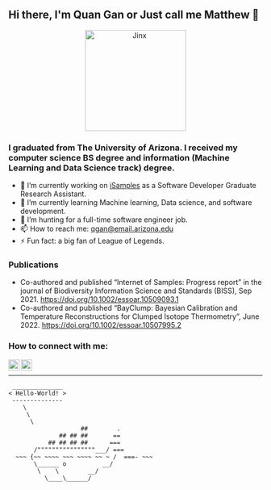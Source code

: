 ## Hi there, I'm Quan Gan or Just call me Matthew 👋

<p align="center">
    <img alt="Jinx" width="200px"  src="https://media.giphy.com/media/DaqNnJ59Qwsk81gfwY/giphy.gif"/>
</p>

### I graduated from The University of Arizona. I received my computer science BS degree and information (Machine Learning and Data Science track) degree.
- 🔭 I’m currently working on [iSamples](https://isamplesorg.github.io/) as a Software Developer Graduate Research Assistant.
- 🌱 I’m currently learning Machine learning, Data science, and software development.
- 👯 I’m hunting for a full-time software engineer job.
- 📫 How to reach me: qgan@email.arizona.edu
- ⚡ Fun fact: a big fan of League of Legends.

### Publications
- Co-authored and published “Internet of Samples: Progress report” in the journal of Biodiversity Information Science and Standards (BISS), Sep 2021.  https://doi.org/10.1002/essoar.10509093.1
- Co-authored and published “BayClump: Bayesian Calibration and Temperature Reconstructions for Clumped Isotope Thermometry”, June 2022. https://doi.org/10.1002/essoar.10507995.2

### How to connect with me:
[<img align="left" alt="LinkedIn" width="22px" src="https://cdn.jsdelivr.net/npm/simple-icons@3.13.0/icons/linkedin.svg"/>][linkedin]
[<img align="left" alt="Instagram" width="22px" src="https://cdn.jsdelivr.net/npm/simple-icons@3.13.0/icons/instagram.svg"/>][instagram]

[linkedin]: https://www.linkedin.com/in/quan-gan-028a78172/
[instagram]: https://www.instagram.com/mr.fist_gq/


<br/>
<hr/>

``` 
 ______________ 
< Hello-World! >
 -------------- 
    \
     \
      \     
                    ##        .            
              ## ## ##       ==            
           ## ## ## ##      ===            
       /""""""""""""""""___/ ===        
  ~~~ {~~ ~~~~ ~~~ ~~~~ ~~ ~ /  ===- ~~~   
       \______ o          __/            
        \    \        __/             
          \____\______/  
```

